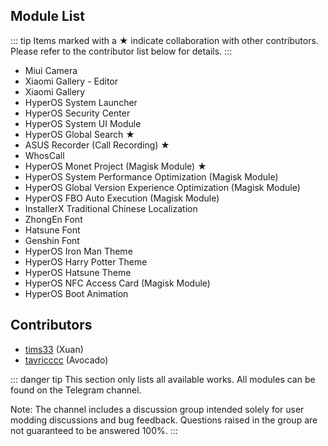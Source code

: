 ## Module List

::: tip
Items marked with a ★ indicate collaboration with other contributors. Please refer to the contributor list below for details.
:::

- Miui Camera
- Xiaomi Gallery - Editor
- Xiaomi Gallery
- HyperOS System Launcher
- HyperOS Security Center
- HyperOS System UI Module
- HyperOS Global Search ★
- ASUS Recorder (Call Recording) ★
- WhosCall
- HyperOS Monet Project (Magisk Module) ★
- HyperOS System Performance Optimization (Magisk Module)
- HyperOS Global Version Experience Optimization (Magisk Module)
- HyperOS FBO Auto Execution (Magisk Module)
- InstallerX Traditional Chinese Localization
- ZhongEn Font
- Hatsune Font
- Genshin Font
- HyperOS Iron Man Theme
- HyperOS Harry Potter Theme
- HyperOS Hatsune Theme
- HyperOS NFC Access Card (Magisk Module)
- HyperOS Boot Animation

## Contributors

- [tims33](https://t.me/tims33) (Xuan)
- [tavricccc](https://t.me/tavricccc) (Avocado)

::: danger tip
This section only lists all available works.
All modules can be found on the Telegram channel.

Note: The channel includes a discussion group intended solely for user modding discussions and bug feedback. Questions raised in the group are not guaranteed to be answered 100%.
:::
